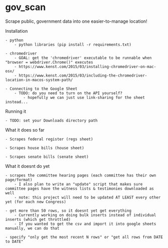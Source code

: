 # gov_scan
Scrape public, government data into one easier-to-manage location!



Installation

    - python
		- python libraries (pip install -r requirements.txt)

    - chromedriver
        - GOAL: get the 'chromedriver' executable to be runnable when "browser = webdriver.Chrome()" executes
        - https://www.kenst.com/2015/03/installing-chromedriver-on-mac-osx/
		- https://www.kenst.com/2015/03/including-the-chromedriver-location-in-macos-system-path/

    - Connecting to the Google Sheet
        - TODO: do you need to turn on the API yourself?
            - hopefully we can just use link-sharing for the sheet instead...


Running it

    - TODO: set your Downloads directory path



What it does so far

    - Scrapes federal register (regs sheet)

    - Scrapes house bills (house sheet)

    - Scrapes senate bills (senate sheet)




What it doesnt do yet

    - scrapes the committee hearing pages (each committee has their own page/format)
		- I also plan to write an "update" script that makes sure committee pages have the witness lists & testimonies downloaded as well
		- note: this project will need to be updated AT LEAST every other yet (for each new Congress)

    - get more than 50 rows, so it doesnt yet get everything
		- Currently working on doing bulk inserts instead of individual inserts (which get throttled)
		- If you wanted to get the csv and import it into google sheets manually, we can do that

    - specify "only get the most recent N rows" or "get all rows from DATE to DATE"
